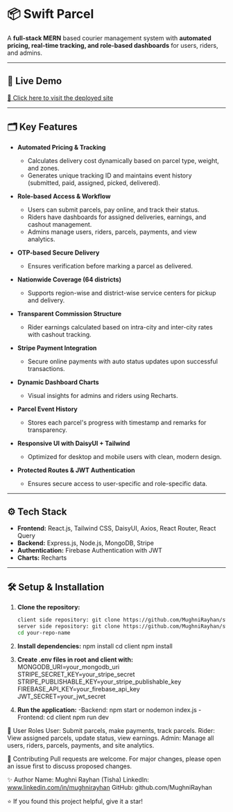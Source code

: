 # 📦 Swift Parcel

A **full-stack MERN** based courier management system with **automated pricing, real-time tracking, and role-based dashboards** for users, riders, and admins.

---

## 🚀 Live Demo

[🔗 Click here to visit the deployed site]()

---

## 🗂️ Key Features

- **Automated Pricing & Tracking**

  - Calculates delivery cost dynamically based on parcel type, weight, and zones.
  - Generates unique tracking ID and maintains event history (submitted, paid, assigned, picked, delivered).

- **Role-based Access & Workflow**

  - Users can submit parcels, pay online, and track their status.
  - Riders have dashboards for assigned deliveries, earnings, and cashout management.
  - Admins manage users, riders, parcels, payments, and view analytics.

- **OTP-based Secure Delivery**

  - Ensures verification before marking a parcel as delivered.

- **Nationwide Coverage (64 districts)**

  - Supports region-wise and district-wise service centers for pickup and delivery.

- **Transparent Commission Structure**

  - Rider earnings calculated based on intra-city and inter-city rates with cashout tracking.

- **Stripe Payment Integration**

  - Secure online payments with auto status updates upon successful transactions.

- **Dynamic Dashboard Charts**

  - Visual insights for admins and riders using Recharts.

- **Parcel Event History**

  - Stores each parcel's progress with timestamp and remarks for transparency.

- **Responsive UI with DaisyUI + Tailwind**

  - Optimized for desktop and mobile users with clean, modern design.

- **Protected Routes & JWT Authentication**
  - Ensures secure access to user-specific and role-specific data.

---

## ⚙️ Tech Stack

- **Frontend:** React.js, Tailwind CSS, DaisyUI, Axios, React Router, React Query
- **Backend:** Express.js, Node.js, MongoDB, Stripe
- **Authentication:** Firebase Authentication with JWT
- **Charts:** Recharts

---

## 🛠️ Setup & Installation

1. **Clone the repository:**

   ```bash
   client side repository: git clone https://github.com/MughniRayhan/swift-parcel-client
   server side repository: git clone https://github.com/MughniRayhan/swift-parcel-server
   cd your-repo-name
   ```

2. **Install dependencies:**
   npm install
   cd client
   npm install

3. **Create .env files in root and client with:**
   MONGODB_URI=your_mongodb_uri
   STRIPE_SECRET_KEY=your_stripe_secret
   STRIPE_PUBLISHABLE_KEY=your_stripe_publishable_key
   FIREBASE_API_KEY=your_firebase_api_key
   JWT_SECRET=your_jwt_secret

4. **Run the application:**
   -Backend:
   npm start or nodemon index.js
   -Frontend:
   cd client
   npm run dev

👤 User Roles
User: Submit parcels, make payments, track parcels.
Rider: View assigned parcels, update status, view earnings.
Admin: Manage all users, riders, parcels, payments, and site analytics.

🤝 Contributing
Pull requests are welcome. For major changes, please open an issue first to discuss proposed changes.

✨ Author
Name: Mughni Rayhan (Tisha)
LinkedIn: www.linkedin.com/in/mughnirayhan
GitHub: github.com/MughniRayhan

⭐ If you found this project helpful, give it a star!
